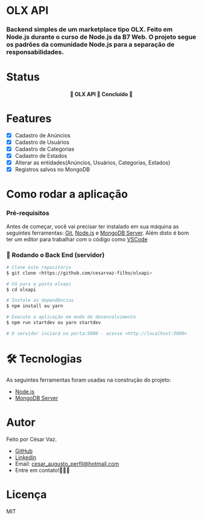# OLX API

### Backend simples de um marketplace tipo OLX. Feito em Node.js durante o curso de Node.js da  B7 Web. O projeto segue os padrões da comunidade Node.js para a separação de responsabilidades.

# Status
<h4 align="center"> 
	🚧  OLX API 🚀 Concluído  🚧
</h4>

# Features

- [x] Cadastro de Anúncios
- [x] Cadastro de Usuários
- [x] Cadastro de Categorias
- [x] Cadastro de Estados
- [x] Alterar as entidades(Anúncios, Usuários, Categorias, Estados)
- [x] Registros salvos no MongoDB

# Como rodar a aplicação

### Pré-requisitos

Antes de começar, você vai precisar ter instalado em sua máquina as seguintes ferramentas:
[Git](https://git-scm.com), [Node.js](https://nodejs.org/en/) e [MongoDB Server](https://www.mongodb.com/try/download/community). 
Além disto é bom ter um editor para trabalhar com o código como [VSCode](https://code.visualstudio.com/)

### 🎲 Rodando o Back End (servidor)

```bash
# Clone este repositório
$ git clone <https://github.com/cesarvaz-filho/olxapi>

# Vá para a pasta olxapi
$ cd olxapi

# Instale as dependências
$ npm install ou yarn

# Execute a aplicação em modo de desenvolvimento
$ npm run startdev ou yarn startdev

# O servidor inciará na porta:5000 - acesse <http://localhost:5000>
```


# 🛠 Tecnologias

As seguintes ferramentas foram usadas na construção do projeto:

- [Node.js](https://nodejs.org/en/)
- [MongoDB Server](https://www.mongodb.com/try/download/community)

# Autor

Feito por César Vaz.
- [GitHub](https://github.com/cesarvaz-filho)
- [Linkedin](https://www.linkedin.com/in/cesar-vaz-059667175/)
- Email: cesar_augusto_perfil@hotmail.com
- Entre em contato!👋🏽🚀

# Licença
MIT

